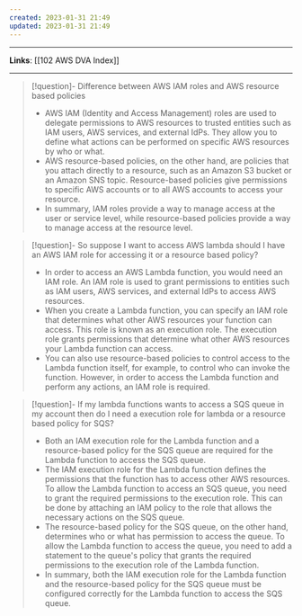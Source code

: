 ```yaml
---
created: 2023-01-31 21:49
updated: 2023-01-31 21:49
---
```

---
**Links**: [[102 AWS DVA Index]]

---
> [!question]- Difference between AWS IAM roles and AWS resource based policies
> - AWS IAM (Identity and Access Management) roles are used to delegate permissions to AWS resources to trusted entities such as IAM users, AWS services, and external IdPs. They allow you to define what actions can be performed on specific AWS resources by who or what.
> - AWS resource-based policies, on the other hand, are policies that you attach directly to a resource, such as an Amazon S3 bucket or an Amazon SNS topic. Resource-based policies give permissions to specific AWS accounts or to all AWS accounts to access your resource.
> - In summary, IAM roles provide a way to manage access at the user or service level, while resource-based policies provide a way to manage access at the resource level.

> [!question]- So suppose I want to access AWS lambda should I have an AWS IAM role for accessing it or a resource based policy?
> - In order to access an AWS Lambda function, you would need an IAM role. An IAM role is used to grant permissions to entities such as IAM users, AWS services, and external IdPs to access AWS resources.
> - When you create a Lambda function, you can specify an IAM role that determines what other AWS resources your function can access. This role is known as an execution role. The execution role grants permissions that determine what other AWS resources your Lambda function can access.
> - You can also use resource-based policies to control access to the Lambda function itself, for example, to control who can invoke the function. However, in order to access the Lambda function and perform any actions, an IAM role is required.

> [!question]- If my lambda functions wants to access a SQS queue in my account then do I need a execution role for lambda or a resource based policy for SQS?
> - Both an IAM execution role for the Lambda function and a resource-based policy for the SQS queue are required for the Lambda function to access the SQS queue.
> - The IAM execution role for the Lambda function defines the permissions that the function has to access other AWS resources. To allow the Lambda function to access an SQS queue, you need to grant the required permissions to the execution role. This can be done by attaching an IAM policy to the role that allows the necessary actions on the SQS queue.
> - The resource-based policy for the SQS queue, on the other hand, determines who or what has permission to access the queue. To allow the Lambda function to access the queue, you need to add a statement to the queue's policy that grants the required permissions to the execution role of the Lambda function.
> - In summary, both the IAM execution role for the Lambda function and the resource-based policy for the SQS queue must be configured correctly for the Lambda function to access the SQS queue.

